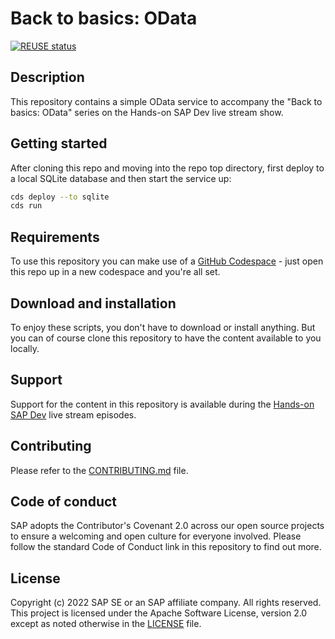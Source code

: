 # Back to basics: OData

[![REUSE status](https://api.reuse.software/badge/github.com/SAP-samples/odata-basics-handsonsapdev)](https://api.reuse.software/info/github.com/SAP-samples/odata-basics-handsonsapdev)

## Description

This repository contains a simple OData service to accompany the "Back to basics: OData" series on the Hands-on SAP Dev live stream show.

## Getting started

After cloning this repo and moving into the repo top directory, first deploy to a local SQLite database and then start the service up:

```bash
cds deploy --to sqlite
cds run
```

## Requirements

To use this repository you can make use of a [GitHub Codespace](https://github.com/features/codespaces) - just open this repo up in a new codespace and you're all set.

## Download and installation

To enjoy these scripts, you don't have to download or install anything. But you can of course clone this repository to have the content available to you locally.

## Support

Support for the content in this repository is available during the [Hands-on SAP Dev](https://www.youtube.com/playlist?list=PL6RpkC85SLQABOpzhd7WI-hMpy99PxUo0) live stream episodes.

## Contributing

Please refer to the [CONTRIBUTING.md](CONTRIBUTING.md) file.

## Code of conduct

SAP adopts the Contributor's Covenant 2.0 across our open source projects to ensure a welcoming and open culture for everyone involved. Please follow the standard Code of Conduct link in this repository to find out more.

## License

Copyright (c) 2022 SAP SE or an SAP affiliate company. All rights reserved. This project is licensed under the Apache Software License, version 2.0 except as noted otherwise in the [LICENSE](LICENSE) file.
